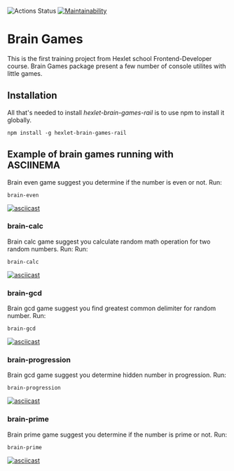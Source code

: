 ![Actions Status](https://github.com/sahaviev/frontend-project-lvl1/workflows/Base%20check/badge.svg)
[![Maintainability](https://api.codeclimate.com/v1/badges/4fd5b3779195e19dc482/maintainability)](https://codeclimate.com/github/sahaviev/frontend-project-lvl1/maintainability)

# Brain Games

This is the first training project from Hexlet school Frontend-Developer course. 
Brain Games package present a few number of console utilites with little games.

## Installation

All that's needed to install _hexlet-brain-games-rail_ is to use npm to install it globally.
```
npm install -g hexlet-brain-games-rail
```

## Example of brain games running with ASCIINEMA
Brain even game suggest you determine if the number is even or not. Run:
```
brain-even
```
[![asciicast](https://asciinema.org/a/363307.svg)](https://asciinema.org/a/363307)

### brain-calc
Brain calc game suggest you calculate random math operation for two random numbers. Run:
Run:
```
brain-calc
```
[![asciicast](https://asciinema.org/a/363358.svg)](https://asciinema.org/a/363358)

### brain-gcd
Brain gcd game suggest you find greatest common delimiter for random number. Run:
```
brain-gcd
```
[![asciicast](https://asciinema.org/a/363770.svg)](https://asciinema.org/a/363770)

### brain-progression
Brain gcd game suggest you determine hidden number in progression. 
Run:
```
brain-progression
```
[![asciicast](https://asciinema.org/a/363770.svg)](https://asciinema.org/a/363770)

### brain-prime
Brain prime game suggest you determine if the number is prime or not.
Run:
```
brain-prime
```
[![asciicast](https://asciinema.org/a/363770.svg)](https://asciinema.org/a/363770)

